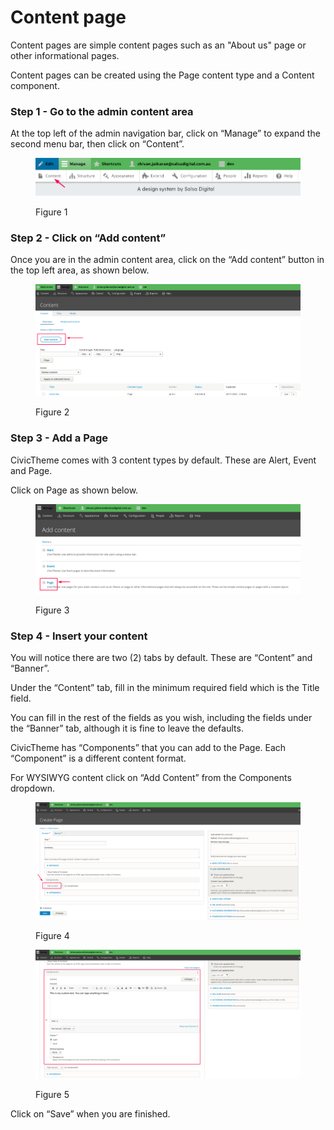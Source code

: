 # Content page

Content pages are simple content pages such as an "About us" page or other informational pages.

Content pages can be created using the Page content type and a Content component.

### Step 1 - Go to the admin content area <a href="#creatingastandardcontentpage-step1-gototheadmincontentarea" id="creatingastandardcontentpage-step1-gototheadmincontentarea"></a>

At the top left of the admin navigation bar, click on “Manage” to expand the second menu bar, then click on “Content”.

<figure><img src="../../.gitbook/assets/image (4) (2).png" alt=""><figcaption><p>Figure 1</p></figcaption></figure>

### Step 2 - Click on “Add content” <a href="#creatingastandardcontentpage-step2-clickon-addcontent" id="creatingastandardcontentpage-step2-clickon-addcontent"></a>

Once you are in the admin content area, click on the “Add content” button in the top left area, as shown below.

<figure><img src="../../.gitbook/assets/image (3) (2).png" alt=""><figcaption><p>Figure 2</p></figcaption></figure>

### Step 3 - Add a Page <a href="#creatingastandardcontentpage-step3-addapage" id="creatingastandardcontentpage-step3-addapage"></a>

CivicTheme comes with 3 content types by default. These are Alert, Event and Page.

Click on Page as shown below.

<figure><img src="../../.gitbook/assets/image (10) (1).png" alt=""><figcaption><p>Figure 3</p></figcaption></figure>

### Step 4 - Insert your content <a href="#creatingastandardcontentpage-step4-insertyourcontent" id="creatingastandardcontentpage-step4-insertyourcontent"></a>

You will notice there are two (2) tabs by default. These are “Content” and “Banner”.

Under the “Content” tab, fill in the minimum required field which is the Title field.

You can fill in the rest of the fields as you wish, including the fields under the “Banner” tab, although it is fine to leave the defaults.

CivicTheme has “Components” that you can add to the Page. Each “Component” is a different content format.

For WYSIWYG content click on “Add Content” from the Components dropdown.

<figure><img src="../../.gitbook/assets/image (2) (2).png" alt=""><figcaption><p>Figure 4</p></figcaption></figure>

<figure><img src="../../.gitbook/assets/image (12).png" alt=""><figcaption><p>Figure 5</p></figcaption></figure>

Click on “Save” when you are finished.
